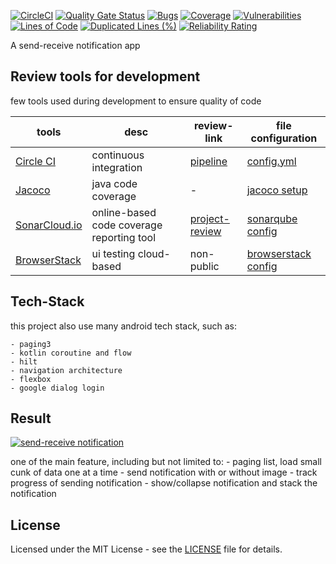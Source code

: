 
[![CircleCI](https://circleci.com/gh/circleci/circleci-docs.svg?style=svg&circle-token=1968f1d0945ea1079dba54e88a2bd3037d31985e)](https://circleci.com/gh/daya-pangestu/tugas-akhir)
[![Quality Gate Status](https://sonarcloud.io/api/project_badges/measure?project=com.daya.taha&metric=alert_status)](https://sonarcloud.io/dashboard?id=com.daya.taha)
[![Bugs](https://sonarcloud.io/api/project_badges/measure?project=com.daya.taha&metric=bugs)](https://sonarcloud.io/dashboard?id=com.daya.taha)
[![Coverage](https://sonarcloud.io/api/project_badges/measure?project=com.daya.taha&metric=coverage)](https://sonarcloud.io/dashboard?id=com.daya.taha)
[![Vulnerabilities](https://sonarcloud.io/api/project_badges/measure?project=com.daya.taha&metric=vulnerabilities)](https://sonarcloud.io/dashboard?id=com.daya.taha)
[![Lines of Code](https://sonarcloud.io/api/project_badges/measure?project=com.daya.taha&metric=ncloc)](https://sonarcloud.io/dashboard?id=com.daya.taha)
[![Duplicated Lines (%)](https://sonarcloud.io/api/project_badges/measure?project=com.daya.taha&metric=duplicated_lines_density)](https://sonarcloud.io/dashboard?id=com.daya.taha)
[![Reliability Rating](https://sonarcloud.io/api/project_badges/measure?project=com.daya.taha&metric=reliability_rating)](https://sonarcloud.io/dashboard?id=com.daya.taha)

A send-receive notification app 

## Review tools for development

few tools used during development to ensure quality of code 

|tools|desc|review-link|file configuration
|----|----|----|----|
| [Circle CI](https://circleci.com) | continuous integration | [pipeline](https://circleci.com/gh/daya-pangestu/tugas-akhir)  | [config.yml](.circleci/config.yml) |
| [Jacoco](https://www.eclemma.org/jacoco/) | java code coverage | - | [jacoco setup](jacoco.gradle) |
| [SonarCloud.io](https://sonarcloud.io) |online-based code coverage reporting tool |[project-review](https://sonarcloud.io/organizations/taha-tugas-akhir-haha/projects) | [sonarqube config](build.gradle) |
| [BrowserStack](https://browserstack.com) |ui testing cloud-based | non-public| [browserstack config](app/browserstack_config.json) |


## Tech-Stack

this project also use many android tech stack, such as:

    - paging3
    - kotlin coroutine and flow
    - hilt
    - navigation architecture
    - flexbox
    - google dialog login


## Result

[![send-receive notification](https://img.youtube.com/vi/AyZ9INbBdYo/0.jpg)](https://youtu.be/AyZ9INbBdYo)

one of the main feature, including but not limited to:
    - paging list, load small cunk of data one at a time
    - send notification with or without image
    - track progress of sending notification
    - show/collapse notification and stack the notification 


## License

Licensed under the MIT License - see the [LICENSE](LICENSE) file for details.
